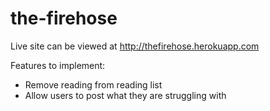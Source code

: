 the-firehose
============
Live site can be viewed at http://thefirehose.herokuapp.com

Features to implement:
  * Remove reading from reading list
  * Allow users to post what they are struggling with
